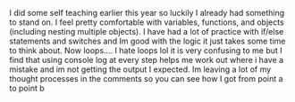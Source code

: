 I did some self teaching earlier this year so luckily I already had something to stand on.
I feel pretty comfortable with variables, functions, and objects (including nesting multiple objects).
I have had a lot of practice with if/else statements and switches and Im good with the logic it just takes some time to think about.
Now loops.... I hate loops lol it is very confusing to me but I find that using console log at every step helps me work out where i have a mistake and im not getting the output I expected. 
Im leaving a lot of my thought processes in the comments so you can see how I got from point a to point b